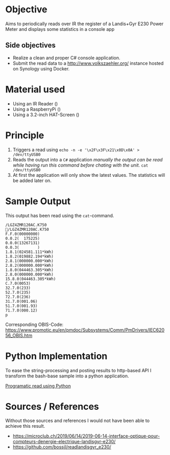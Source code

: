 # Objective
Aims to periodically reads over IR the register of a Landis+Gyr E230 Power Meter and displays some statistics in a console app

## Side objectives

- Realize a clean and proper C# console application.
- Submit the read data to a <http://www.volkszaehler.org/> instance hosted on Synology using Docker.

# Material used

- Using an IR Reader ()
- Using a RaspberryPi ()
- Using a 3.2-inch HAT-Screen ()

# Principle

1. Triggers a read using
 ```echo -n -e '\x2F\x3F\x21\x0D\x0A' > /dev/ttyUSB0```
2. Reads the output into a ```C#``` application
 _manually the output can be read while having run this command before chating with the unit._
 ```cat /dev/ttyUSB0```
3. At first the application will only show the latest values. The statistics will be added later on.

# Sample Output

This output has been read using the `cat`-command.

```
/LGZ4ZMR120AC.K750
/LGZ4ZMR120AC.K750
F.F.0(00000000)
0.0.2(  175225)
0.0.0(13267131)
0.0.3(        )
1.8.1(024581.111*kWh)
1.8.2(019882.194*kWh)
2.8.1(000000.000*kWh)
2.8.2(000000.000*kWh)
1.8.0(044463.305*kWh)
2.8.0(000000.000*kWh)
15.8.0(044463.305*kWh)
C.7.0(0053)
32.7.0(233)
52.7.0(235)
72.7.0(236)
31.7.0(001.06)
51.7.0(001.93)
71.7.0(000.12)
p
```

Corresponding OBIS-Code: <https://www.promotic.eu/en/pmdoc/Subsystems/Comm/PmDrivers/IEC62056_OBIS.htm>


# Python Implementation

To ease the string-processing and posting results to http-based API I transform the bash-base sample into a python application.

[Programatic read using Python](doc/programmatic-read.md)

# Sources / References

Without those sources and references I would not have been able to achieve this result.

- <https://microclub.ch/2019/06/14/2019-06-14-interface-optique-pour-compteurs-denergie-electrique-landisgyr-e230/>
- <https://github.com/bossjl/readlandisgyr_e230/>